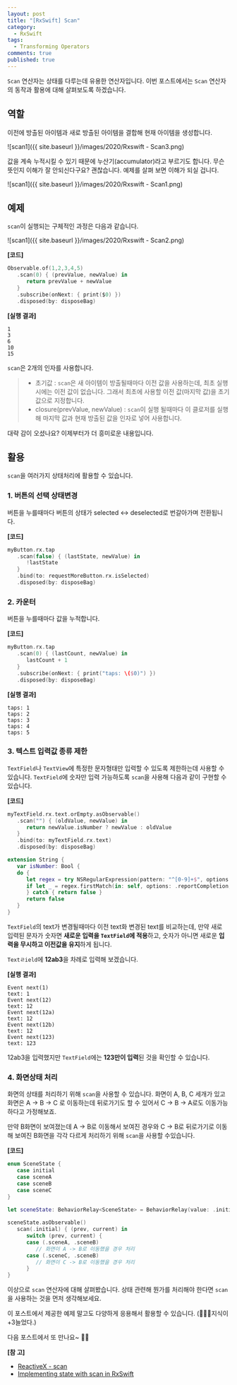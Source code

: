 ```yaml
---
layout: post
title: "[RxSwift] Scan"
category: 
  - RxSwift
tags: 
  - Transforming Operators
comments: true
published: true
---
```


`Scan` 연산자는 상태를 다루는데 유용한 연산자입니다. 이번 포스트에서는 `Scan` 연산자의 동작과 활용에 대해 살펴보도록 하겠습니다.

## 역할

이전에 방출된 아이템과 새로 방출된 아이템을 결합해 현재 아이템을 생성합니다.

![scan1]({{ site.baseurl }}/images/2020/Rxswift - Scan3.png)

값을 계속 누적시킬 수 있기 때문에 누산기(accumulator)라고 부르기도 합니다. 
무슨 뜻인지 이해가 잘 안되신다구요? 괜찮습니다. 예제를 살펴 보면 이해가 되실 겁니다.

![scan1]({{ site.baseurl }}/images/2020/Rxswift - Scan1.png)

## 예제

`scan`이 실행되는 구체적인 과정은 다음과 같습니다.

![scan1]({{ site.baseurl }}/images/2020/Rxswift - Scan2.png)

**[코드]**

```swift
Observable.of(1,2,3,4,5)
   .scan(0) { (prevValue, newValue) in
      return prevValue + newValue
   }
   .subscribe(onNext: { print($0) })
   .disposed(by: disposeBag)
```

**[실행 결과]**

```
1
3
6
10
15
```

`scan`은 2개의 인자를 사용합니다.

> - 초기값 :  `scan`은 새 아이템이 방출될때마다 이전 값을 사용하는데, 최초 실행시에는 이전 값이 없습니다. 그래서 최초에 사용할 이전 값(마지막 값)을 초기값으로 지정합니다.
> - closure(prevValue, newValue) : `scan`이 실행 될때마다 이 클로저를 실행해 마지막 값과 현재 방출된 값을 인자로 넣어 사용합니다.

대략 감이 오셨나요? 이제부터가 더 흥미로운 내용입니다. 

## 활용

`scan`을 여러가지 상태처리에 활용할 수 있습니다.

### 1. 버튼의 선택 상태변경

버튼을 누를때마다 버튼의 상태가 selected <-> deselected로 번갈아가며 전환됩니다.

**[코드]**

```swift
myButton.rx.tap
   .scan(false) { (lastState, newValue) in
      !lastState
   }
   .bind(to: requestMoreButton.rx.isSelected)
   .disposed(by: disposeBag)
```

### 2. 카운터

버튼을 누를때마다 값을 누적합니다.

**[코드]**

```swift
myButton.rx.tap
   .scan(0) { (lastCount, newValue) in
      lastCount + 1
   }
   .subscribe(onNext: { print("taps: \($0)") })
   .disposed(by: disposeBag)
```

**[실행 결과]**

```
taps: 1
taps: 2
taps: 3
taps: 4
taps: 5
```

### 3. 텍스트 입력값 종류 제한

`TextField`나 `TextView`에 특정한 문자형태만 입력할 수 있도록 제한하는데 사용할 수 있습니다.
`TextField`에 숫자만 입력 가능하도록 `scan`을 사용해 다음과 같이 구현할 수 있습니다.

**[코드]**

```swift
myTextField.rx.text.orEmpty.asObservable()
   .scan("") { (oldValue, newValue) in
      return newValue.isNumber ? newValue : oldValue
   }
   .bind(to: myTextField.rx.text)
   .disposed(by: disposeBag)

extension String {
   var isNumber: Bool {
   do {
      let regex = try NSRegularExpression(pattern: "^[0-9]+$", options: .caseInsensitive)
      if let _ = regex.firstMatch(in: self, options: .reportCompletion, range: NSMakeRange(0, count)) { return true }
      } catch { return false }
      return false
   }
}
```

`TextField`의 text가 변경될때마다 이전 text화 변경된 text를 비교하는데, 만약 새로 입력된 문자가 숫자면 **새로운 입력을 `TextField`에 적용**하고, 숫자가 아니면 새로운 **입력을 무시하고 이전값을 유지**하게 됩니다.

`Textㄹield`에 **12ab3**을 차례로 입력해 보겠습니다.

**[실행 결과]**
```
Event next(1)
text: 1
Event next(12)
text: 12
Event next(12a)
text: 12
Event next(12b)
text: 12
Event next(123)
text: 123
```
12ab3을 입력했지만 `TextField`에는 **123만이 입력**된 것을 확인할 수 있습니다.

### 4. 화면상태 처리

화면의 상태를 처리하기 위해 `scan`을 사용할 수 있습니다.
화면이 A, B, C 세개가 있고 화면은 A -> B -> C 로 이동하는데 뒤로가기도 할 수 있어서 C -> B -> A로도 이동가능하다고 가정해보죠.

만약 B화면이 보여졌는데 A -> B로 이동해서 보여진 경우와 C -> B로 뒤로가기로 이동해 보여진 B화면을 각각 다르게 처리하기 위해 `scan`을 사용할 수있습니다.

**[코드]**

```swift
enum SceneState {
   case initial
   case sceneA
   case sceneB
   case sceneC
}

let sceneState: BehaviorRelay<SceneState> = BehaviorRelay(value: .initial)
        
sceneState.asObservable()
   scan(.initial) { (prev, current) in
      switch (prev, current) {
      case (.sceneA, .sceneB)
         // 화면이 A -> B로 이동했을 경우 처리
      case (.sceneC, .sceneB)
         // 화면이 C -> B로 이동했을 경우 처리
      }
}
```

이상으로 `scan` 연산자에 대해 살펴봤습니다. 상태 관련해 뭔가를 처리해야 한다면 `scan`을 사용하는 것을 먼저 생각해보세요. 

이 포스트에서 제공한 예제 말고도 다양하게 응용해서 활용할 수 있습니다. (👨🏻‍💻지식이 +3늘었다.)

다음 포스트에서 또 만나요~ 🚀😄

**[참 고]**

- [ReactiveX - scan](http://reactivex.io/documentation/operators/scan.html)
- [Implementing state with scan in RxSwift](http://rx-marin.com/post/rxswift-state-with-scan/)
